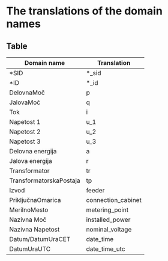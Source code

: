 # The translations of the domain names

## Table

| Domain name | Translation |
| ----------- | ----------- |
| *SID | *_sid |
| *ID | *_id |
| DelovnaMoč | p |
| JalovaMoč | q |
| Tok | i |
| Napetost 1 | u_1 |
| Napetost 2 | u_2 |
| Napetost 3 | u_3 |
| Delovna energija | a |
| Jalova energija | r |
| Transformator | tr |
| TransformatorskaPostaja | tp |
| Izvod | feeder |
| PriključnaOmarica | connection_cabinet |
| MerilnoMesto | metering_point |
| Nazivna Moč | installed_power |
| Nazivna Napetost | nominal_voltage |
| Datum/DatumUraCET | date_time |
| DatumUraUTC | date_time_utc |




